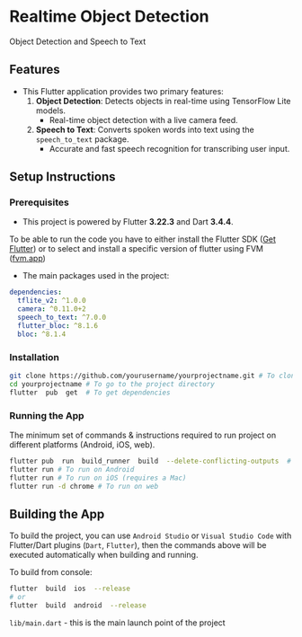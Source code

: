 # Realtime Object Detection

Object Detection and Speech to Text

## Features

- This Flutter application provides two primary features:
    1. **Object Detection**: Detects objects in real-time using TensorFlow Lite models.
        - Real-time object detection with a live camera feed.
    2. **Speech to Text**: Converts spoken words into text using the `speech_to_text` package.
        - Accurate and fast speech recognition for transcribing user input.

## Setup Instructions

### Prerequisites

- This project is powered by Flutter **3.22.3** and Dart **3.4.4**.

To be able to run the code you have to either install the Flutter SDK ([Get Flutter](https://flutter.dev/docs/get-started/install)) or to select and install a specific version of flutter using FVM ([fvm.app](https://fvm.app))

- The main packages used in the project:

```yaml
dependencies:
  tflite_v2: ^1.0.0
  camera: ^0.11.0+2
  speech_to_text: ^7.0.0
  flutter_bloc: ^8.1.6
  bloc: ^8.1.4
```

### Installation

```bash
git clone https://github.com/yourusername/yourprojectname.git # To clone the repo
cd yourprojectname # To go to the project directory
flutter  pub  get  # To get dependencies
```

### Running the App

The minimum set of commands & instructions required to run project on different platforms (Android, iOS, web).

```bash
flutter pub  run  build_runner  build  --delete-conflicting-outputs  # To generate Freezed models
flutter run # To run on Android
flutter run # To run on iOS (requires a Mac)
flutter run -d chrome # To run on web
```

## Building the App

To build the project, you can use `Android Studio` or `Visual Studio Code` with Flutter/Dart plugins (`Dart`, `Flutter`), then the commands above will be executed automatically when building and running.

To build from console:

```bash
flutter  build  ios  --release
# or
flutter  build  android  --release
```

``lib/main.dart`` - this is the main launch point of the project
